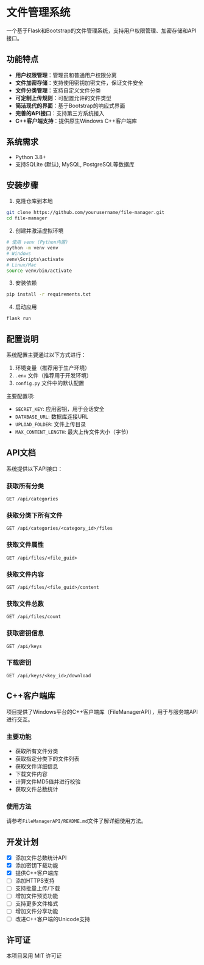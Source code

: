 # 文件管理系统

一个基于Flask和Bootstrap的文件管理系统，支持用户权限管理、加密存储和API接口。

## 功能特点

- **用户权限管理**：管理员和普通用户权限分离
- **文件加密存储**：支持使用密钥加密文件，保证文件安全
- **文件分类管理**：支持自定义文件分类
- **可定制上传规则**：可配置允许的文件类型
- **简洁现代的界面**：基于Bootstrap的响应式界面
- **完善的API接口**：支持第三方系统接入
- **C++客户端支持**：提供原生Windows C++客户端库

## 系统需求

- Python 3.8+
- 支持SQLite (默认), MySQL, PostgreSQL等数据库

## 安装步骤

1. 克隆仓库到本地
```bash
git clone https://github.com/yourusername/file-manager.git
cd file-manager
```

2. 创建并激活虚拟环境
```bash
# 使用 venv (Python内置)
python -m venv venv
# Windows
venv\Scripts\activate
# Linux/Mac
source venv/bin/activate
```

3. 安装依赖
```bash
pip install -r requirements.txt
```

4. 启动应用
```bash
flask run
```

## 配置说明

系统配置主要通过以下方式进行：

1. 环境变量（推荐用于生产环境）
2. `.env` 文件（推荐用于开发环境）
3. `config.py` 文件中的默认配置

主要配置项:

- `SECRET_KEY`: 应用密钥，用于会话安全
- `DATABASE_URL`: 数据库连接URL
- `UPLOAD_FOLDER`: 文件上传目录
- `MAX_CONTENT_LENGTH`: 最大上传文件大小（字节）

## API文档

系统提供以下API接口：

### 获取所有分类
```
GET /api/categories
```

### 获取分类下所有文件
```
GET /api/categories/<category_id>/files
```

### 获取文件属性
```
GET /api/files/<file_guid>
```

### 获取文件内容
```
GET /api/files/<file_guid>/content
```

### 获取文件总数
```
GET /api/files/count
```

### 获取密钥信息
```
GET /api/keys
```

### 下载密钥
```
GET /api/keys/<key_id>/download
```

## C++客户端库

项目提供了Windows平台的C++客户端库（FileManagerAPI），用于与服务端API进行交互。

### 主要功能

- 获取所有文件分类
- 获取指定分类下的文件列表
- 获取文件详细信息
- 下载文件内容
- 计算文件MD5值并进行校验
- 获取文件总数统计

### 使用方法

请参考`FileManagerAPI/README.md`文件了解详细使用方法。

## 开发计划

- [x] 添加文件总数统计API
- [x] 添加密钥下载功能
- [x] 提供C++客户端库
- [ ] 添加HTTPS支持
- [ ] 支持批量上传/下载
- [ ] 增加文件预览功能
- [ ] 支持更多文件格式
- [ ] 增加文件分享功能
- [ ] 改进C++客户端的Unicode支持

## 许可证

本项目采用 MIT 许可证 
